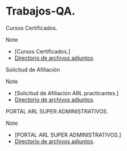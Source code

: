 # Trabajos-QA.
Cursos Certificados. 

> [!NOTE]
> - [Cursos Certificados.]
> - [Directorio de archivos adjuntos](Cursos-certificados).

Solicitud de Afiliación

> [!NOTE]
> - [Solicitud de Afiliación ARL practicantes.]
> - [Directorio de archivos adjuntos](SOLICITUD-DE-AFILIACIÓN-ARL-PRACTICANTES).

PORTAL ARL SUPER ADMINISTRATIVOS.

> [!NOTE]
> - [PORTAL ARL SUPER ADMINISTRATIVOS.]
> - [Directorio de archivos adjuntos](PORTAL-ARL-SUPER-ADMINISTRATIVOS).
